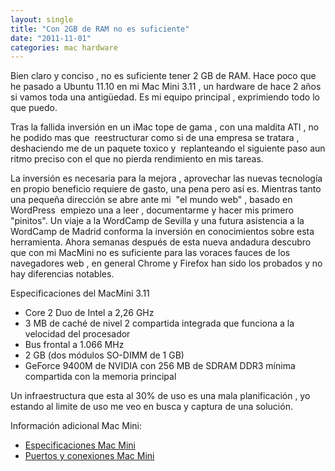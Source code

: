 ```yaml
---
layout: single
title: "Con 2GB de RAM no es suficiente"
date: "2011-11-01"
categories: mac hardware
---
```


Bien claro y conciso , no es suficiente tener 2 GB de RAM. Hace poco que he pasado a Ubuntu 11.10 en mi Mac Mini 3.11 , un hardware de hace 2 años si vamos toda una antigüedad. Es mi equipo principal , exprimiendo todo lo que puedo.

Tras la fallida inversión en un iMac tope de gama , con una maldita ATI , no he podido mas que  reestructurar como si de una empresa se tratara , deshaciendo me de un paquete toxico y  replanteando el siguiente paso aun ritmo preciso con el que no pierda rendimiento en mis tareas.

La inversión es necesaria para la mejora , aprovechar las nuevas tecnología en propio beneficio requiere de gasto, una pena pero así es. Mientras tanto una pequeña dirección se abre ante mi  "el mundo web" , basado en WordPress  empiezo una a leer , documentarme y hacer mis primero "pinitos". Un viaje a la WordCamp de Sevilla y una futura asistencia a la WordCamp de Madrid conforma la inversión en conocimientos sobre esta herramienta. Ahora semanas después de esta nueva andadura descubro que con mi MacMini no es suficiente para las voraces fauces de los navegadores web , en general Chrome y Firefox han sido los probados y no hay diferencias notables.

Especificaciones del MacMini 3.11

- Core 2 Duo de Intel a 2,26 GHz
- 3 MB de caché de nivel 2 compartida integrada que funciona a la velocidad del procesador
- Bus frontal a 1.066 MHz
- 2 GB (dos módulos SO-DIMM de 1 GB)
- GeForce 9400M de NVIDIA con 256 MB de SDRAM DDR3 mínima compartida con la memoria principal

Un infraestructura que esta al 30% de uso es una mala planificación , yo estando al limite de uso me veo en busca y captura de una solución.

Información adicional Mac Mini:

- [Especificaciones Mac Mini](https://support.apple.com/kb/SP577?viewlocale=es_ES)
- [Puertos y conexiones Mac Mini](https://support.apple.com/kb/HT3478?viewlocale=es_ES)
